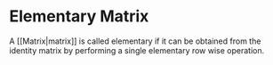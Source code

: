# Elementary Matrix

A [[Matrix|matrix]] is ​​called elementary if it can be obtained from the identity matrix by performing a single elementary row wise operation.
